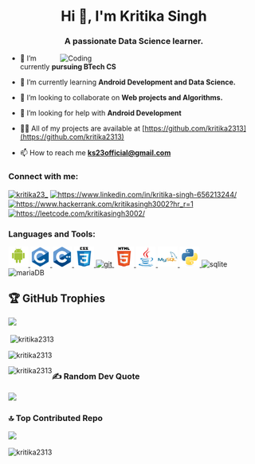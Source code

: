 <h1 align="center">Hi 👋, I'm Kritika Singh</h1>
<h3 align="center">A passionate Data Science learner.</h3>


<img  align="right" alt="Coding" width="400" src="https://media.tenor.com/PP9v7VIs6R4AAAAd/scaler-create-impact.gif">


- 🔭 I’m currently **pursuing BTech CS**

- 🌱 I’m currently learning **Android Development and Data Science.**

- 👯 I’m looking to collaborate on **Web projects and Algorithms.**

- 🤝 I’m looking for help with **Android Development**

- 👨‍💻 All of my projects are available at [https://github.com/kritika2313](https://github.com/kritika2313)

- 📫 How to reach me **ks23official@gmail.com**

<h3 align="left">Connect with me:</h3>
<p align="left">
<a href="https://twitter.com/kritika23_" target="blank"><img align="center" src="https://raw.githubusercontent.com/rahuldkjain/github-profile-readme-generator/master/src/images/icons/Social/twitter.svg" alt="kritika23_" height="30" width="40" /></a>
<a href="https://linkedin.com/in/https://www.linkedin.com/in/kritika-singh-656213244/" target="blank"><img align="center" src="https://raw.githubusercontent.com/rahuldkjain/github-profile-readme-generator/master/src/images/icons/Social/linked-in-alt.svg" alt="https://www.linkedin.com/in/kritika-singh-656213244/" height="30" width="40" /></a>
<a href="https://www.hackerrank.com/https://www.hackerrank.com/kritikasingh3002?hr_r=1" target="blank"><img align="center" src="https://raw.githubusercontent.com/rahuldkjain/github-profile-readme-generator/master/src/images/icons/Social/hackerrank.svg" alt="https://www.hackerrank.com/kritikasingh3002?hr_r=1" height="30" width="40" /></a>
<a href="https://www.leetcode.com/https://leetcode.com/kritikasingh3002/" target="blank"><img align="center" src="https://raw.githubusercontent.com/rahuldkjain/github-profile-readme-generator/master/src/images/icons/Social/leet-code.svg" alt="https://leetcode.com/kritikasingh3002/" height="30" width="40" /></a>
</p>

<h3 align="left">Languages and Tools:</h3>
<p align="left"> <a href="https://developer.android.com" target="_blank" rel="noreferrer"> <img src="https://raw.githubusercontent.com/devicons/devicon/master/icons/android/android-original-wordmark.svg" alt="android" width="40" height="40"/> </a> <a href="https://www.cprogramming.com/" target="_blank" rel="noreferrer"> <img src="https://raw.githubusercontent.com/devicons/devicon/master/icons/c/c-original.svg" alt="c" width="40" height="40"/> </a> <a href="https://www.w3schools.com/cpp/" target="_blank" rel="noreferrer"> <img src="https://raw.githubusercontent.com/devicons/devicon/master/icons/cplusplus/cplusplus-original.svg" alt="cplusplus" width="40" height="40"/> </a> <a href="https://www.w3schools.com/css/" target="_blank" rel="noreferrer"> <img src="https://raw.githubusercontent.com/devicons/devicon/master/icons/css3/css3-original-wordmark.svg" alt="css3" width="40" height="40"/> </a> <a href="https://git-scm.com/" target="_blank" rel="noreferrer"> <img src="https://www.vectorlogo.zone/logos/git-scm/git-scm-icon.svg" alt="git" width="40" height="40"/> </a> <a href="https://www.w3.org/html/" target="_blank" rel="noreferrer"> <img src="https://raw.githubusercontent.com/devicons/devicon/master/icons/html5/html5-original-wordmark.svg" alt="html5" width="40" height="40"/> </a> <a href="https://www.java.com" target="_blank" rel="noreferrer"> <img src="https://raw.githubusercontent.com/devicons/devicon/master/icons/java/java-original.svg" alt="java" width="40" height="40"/> </a>   <a href="https://www.mysql.com/" target="_blank" rel="noreferrer"> <img src="https://raw.githubusercontent.com/devicons/devicon/master/icons/mysql/mysql-original-wordmark.svg" alt="mysql" width="40" height="40"/> </a> <a href="https://www.python.org" target="_blank" rel="noreferrer"> <img src="https://raw.githubusercontent.com/devicons/devicon/master/icons/python/python-original.svg" alt="python" width="40" height="40"/> </a> <img src="https://www.vectorlogo.zone/logos/sqlite/sqlite-icon.svg" alt="sqlite" width="40" height="40"/> <img src="https://camo.githubusercontent.com/19be198b22407b49a4ea491b2900b85e09d859dbb2801e3f0c165a84b66e1506/68747470733a2f2f696d672e736869656c64732e696f2f62616467652f4d6172696144422d3030333534353f7374796c653d666f722d7468652d6261646765266c6f676f3d6d617269616462266c6f676f436f6c6f723d7768697465" alt="mariaDB" width="79" height="40"/> </p>

## 🏆 GitHub Trophies
![](https://github-profile-trophy.vercel.app/?username=kritika2313&theme=radical&no-frame=true&no-bg=true&margin-w=4)

<p>&nbsp;<img align="center" src="https://github-readme-stats.vercel.app/api?username=kritika2313&show_icons=true&locale=en&theme=radical&hide_border=true" alt="kritika2313" /></p>

<p><img align="center" src="https://github-readme-streak-stats.herokuapp.com/?user=kritika2313&theme=radical&hide_border=true" alt="kritika2313" /></p>

<p><img align="left" src="https://github-readme-stats.vercel.app/api/top-langs?username=kritika2313&show_icons=true&locale=en&layout=compact&theme=radical&hide_border=true" alt="kritika2313" /></p>








### ✍️ Random Dev Quote
![](https://quotes-github-readme.vercel.app/api?type=horizontal&theme=radical)
  

### 🔝 Top Contributed Repo
![](https://github-contributor-stats.vercel.app/api?username=kritika2313&limit=5&theme=dark&combine_all_yearly_contributions=true)

<!-- ### 😂 Random Dev Meme
<img src="[https://rm.up.railway.app/](https://assets-global.website-files.com/5f3c19f18169b62a0d0bf387/60d33beaf630caf8b8625819_ojVfiY9N9W7SNblUwsMuRdEHfZaK7gTn4I8oA596jsQz0gHhJ0msEceYVq2C5afZ4rDCvhqx1EEedzTz664Vi3aDScXL2jnzV_uuWriJbW-wldzhpJDT-TNOPvgusibLRCqaY5pJ.png)" width="512px"/> -->

<p align="left"> <img src="https://komarev.com/ghpvc/?username=kritika2313&label=Profile%20views&color=0e75b6&style=flat" alt="kritika2313" /> </p>
